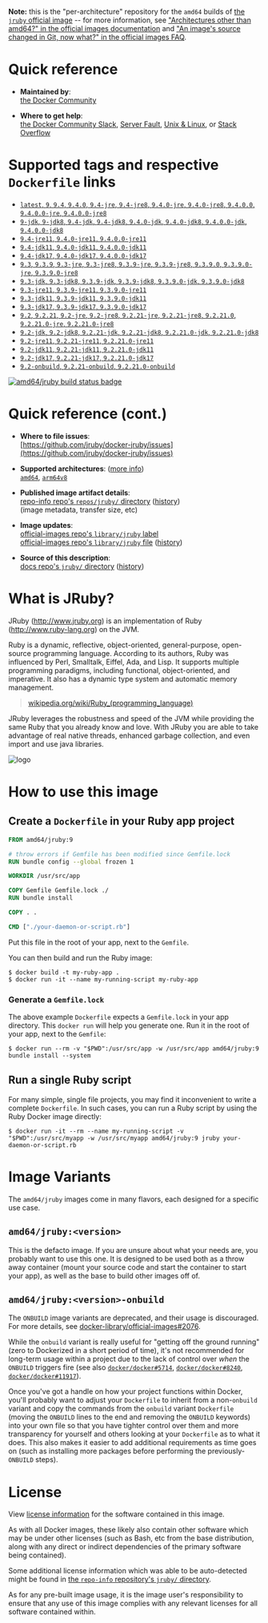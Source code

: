 <!--

********************************************************************************

WARNING:

    DO NOT EDIT "jruby/README.md"

    IT IS AUTO-GENERATED

    (from the other files in "jruby/" combined with a set of templates)

********************************************************************************

-->

**Note:** this is the "per-architecture" repository for the `amd64` builds of [the `jruby` official image](https://hub.docker.com/_/jruby) -- for more information, see ["Architectures other than amd64?" in the official images documentation](https://github.com/docker-library/official-images#architectures-other-than-amd64) and ["An image's source changed in Git, now what?" in the official images FAQ](https://github.com/docker-library/faq#an-images-source-changed-in-git-now-what).

# Quick reference

-	**Maintained by**:  
	[the Docker Community](https://github.com/jruby/docker-jruby)

-	**Where to get help**:  
	[the Docker Community Slack](https://dockr.ly/comm-slack), [Server Fault](https://serverfault.com/help/on-topic), [Unix & Linux](https://unix.stackexchange.com/help/on-topic), or [Stack Overflow](https://stackoverflow.com/help/on-topic)

# Supported tags and respective `Dockerfile` links

-	[`latest`, `9`, `9.4`, `9.4.0`, `9.4-jre`, `9.4-jre8`, `9.4.0-jre`, `9.4.0-jre8`, `9.4.0.0`, `9.4.0.0-jre`, `9.4.0.0-jre8`](https://github.com/jruby/docker-jruby/blob/e02df860e355676cfca1783cfa10f89e339f5672/9.4/jre8/Dockerfile)
-	[`9-jdk`, `9-jdk8`, `9.4-jdk`, `9.4-jdk8`, `9.4.0-jdk`, `9.4.0-jdk8`, `9.4.0.0-jdk`, `9.4.0.0-jdk8`](https://github.com/jruby/docker-jruby/blob/e02df860e355676cfca1783cfa10f89e339f5672/9.4/jdk8/Dockerfile)
-	[`9.4-jre11`, `9.4.0-jre11`, `9.4.0.0-jre11`](https://github.com/jruby/docker-jruby/blob/e02df860e355676cfca1783cfa10f89e339f5672/9.4/jre11/Dockerfile)
-	[`9.4-jdk11`, `9.4.0-jdk11`, `9.4.0.0-jdk11`](https://github.com/jruby/docker-jruby/blob/e02df860e355676cfca1783cfa10f89e339f5672/9.4/jdk11/Dockerfile)
-	[`9.4-jdk17`, `9.4.0-jdk17`, `9.4.0.0-jdk17`](https://github.com/jruby/docker-jruby/blob/e02df860e355676cfca1783cfa10f89e339f5672/9.4/jdk17/Dockerfile)
-	[`9.3`, `9.3.9`, `9.3-jre`, `9.3-jre8`, `9.3.9-jre`, `9.3.9-jre8`, `9.3.9.0`, `9.3.9.0-jre`, `9.3.9.0-jre8`](https://github.com/jruby/docker-jruby/blob/e02df860e355676cfca1783cfa10f89e339f5672/9.3/jre8/Dockerfile)
-	[`9.3-jdk`, `9.3-jdk8`, `9.3.9-jdk`, `9.3.9-jdk8`, `9.3.9.0-jdk`, `9.3.9.0-jdk8`](https://github.com/jruby/docker-jruby/blob/e02df860e355676cfca1783cfa10f89e339f5672/9.3/jdk8/Dockerfile)
-	[`9.3-jre11`, `9.3.9-jre11`, `9.3.9.0-jre11`](https://github.com/jruby/docker-jruby/blob/e02df860e355676cfca1783cfa10f89e339f5672/9.3/jre11/Dockerfile)
-	[`9.3-jdk11`, `9.3.9-jdk11`, `9.3.9.0-jdk11`](https://github.com/jruby/docker-jruby/blob/e02df860e355676cfca1783cfa10f89e339f5672/9.3/jdk11/Dockerfile)
-	[`9.3-jdk17`, `9.3.9-jdk17`, `9.3.9.0-jdk17`](https://github.com/jruby/docker-jruby/blob/e02df860e355676cfca1783cfa10f89e339f5672/9.3/jdk17/Dockerfile)
-	[`9.2`, `9.2.21`, `9.2-jre`, `9.2-jre8`, `9.2.21-jre`, `9.2.21-jre8`, `9.2.21.0`, `9.2.21.0-jre`, `9.2.21.0-jre8`](https://github.com/jruby/docker-jruby/blob/e02df860e355676cfca1783cfa10f89e339f5672/9.2/jre8/Dockerfile)
-	[`9.2-jdk`, `9.2-jdk8`, `9.2.21-jdk`, `9.2.21-jdk8`, `9.2.21.0-jdk`, `9.2.21.0-jdk8`](https://github.com/jruby/docker-jruby/blob/e02df860e355676cfca1783cfa10f89e339f5672/9.2/jdk8/Dockerfile)
-	[`9.2-jre11`, `9.2.21-jre11`, `9.2.21.0-jre11`](https://github.com/jruby/docker-jruby/blob/e02df860e355676cfca1783cfa10f89e339f5672/9.2/jre11/Dockerfile)
-	[`9.2-jdk11`, `9.2.21-jdk11`, `9.2.21.0-jdk11`](https://github.com/jruby/docker-jruby/blob/e02df860e355676cfca1783cfa10f89e339f5672/9.2/jdk11/Dockerfile)
-	[`9.2-jdk17`, `9.2.21-jdk17`, `9.2.21.0-jdk17`](https://github.com/jruby/docker-jruby/blob/e02df860e355676cfca1783cfa10f89e339f5672/9.2/jdk17/Dockerfile)
-	[`9.2-onbuild`, `9.2.21-onbuild`, `9.2.21.0-onbuild`](https://github.com/jruby/docker-jruby/blob/e02df860e355676cfca1783cfa10f89e339f5672/9.2/onbuild-jdk8/Dockerfile)

[![amd64/jruby build status badge](https://img.shields.io/jenkins/s/https/doi-janky.infosiftr.net/job/multiarch/job/amd64/job/jruby.svg?label=amd64/jruby%20%20build%20job)](https://doi-janky.infosiftr.net/job/multiarch/job/amd64/job/jruby/)

# Quick reference (cont.)

-	**Where to file issues**:  
	[https://github.com/jruby/docker-jruby/issues](https://github.com/jruby/docker-jruby/issues)

-	**Supported architectures**: ([more info](https://github.com/docker-library/official-images#architectures-other-than-amd64))  
	[`amd64`](https://hub.docker.com/r/amd64/jruby/), [`arm64v8`](https://hub.docker.com/r/arm64v8/jruby/)

-	**Published image artifact details**:  
	[repo-info repo's `repos/jruby/` directory](https://github.com/docker-library/repo-info/blob/master/repos/jruby) ([history](https://github.com/docker-library/repo-info/commits/master/repos/jruby))  
	(image metadata, transfer size, etc)

-	**Image updates**:  
	[official-images repo's `library/jruby` label](https://github.com/docker-library/official-images/issues?q=label%3Alibrary%2Fjruby)  
	[official-images repo's `library/jruby` file](https://github.com/docker-library/official-images/blob/master/library/jruby) ([history](https://github.com/docker-library/official-images/commits/master/library/jruby))

-	**Source of this description**:  
	[docs repo's `jruby/` directory](https://github.com/docker-library/docs/tree/master/jruby) ([history](https://github.com/docker-library/docs/commits/master/jruby))

# What is JRuby?

JRuby (http://www.jruby.org) is an implementation of Ruby (http://www.ruby-lang.org) on the JVM.

Ruby is a dynamic, reflective, object-oriented, general-purpose, open-source programming language. According to its authors, Ruby was influenced by Perl, Smalltalk, Eiffel, Ada, and Lisp. It supports multiple programming paradigms, including functional, object-oriented, and imperative. It also has a dynamic type system and automatic memory management.

> [wikipedia.org/wiki/Ruby_(programming_language)](https://en.wikipedia.org/wiki/Ruby_%28programming_language%29)

JRuby leverages the robustness and speed of the JVM while providing the same Ruby that you already know and love. With JRuby you are able to take advantage of real native threads, enhanced garbage collection, and even import and use java libraries.

![logo](https://raw.githubusercontent.com/docker-library/docs/fbdaaa95f768de2cb4508dde956912f4081a824a/jruby/logo.png)

# How to use this image

## Create a `Dockerfile` in your Ruby app project

```dockerfile
FROM amd64/jruby:9

# throw errors if Gemfile has been modified since Gemfile.lock
RUN bundle config --global frozen 1

WORKDIR /usr/src/app

COPY Gemfile Gemfile.lock ./
RUN bundle install

COPY . .

CMD ["./your-daemon-or-script.rb"]
```

Put this file in the root of your app, next to the `Gemfile`.

You can then build and run the Ruby image:

```console
$ docker build -t my-ruby-app .
$ docker run -it --name my-running-script my-ruby-app
```

### Generate a `Gemfile.lock`

The above example `Dockerfile` expects a `Gemfile.lock` in your app directory. This `docker run` will help you generate one. Run it in the root of your app, next to the `Gemfile`:

```console
$ docker run --rm -v "$PWD":/usr/src/app -w /usr/src/app amd64/jruby:9 bundle install --system
```

## Run a single Ruby script

For many simple, single file projects, you may find it inconvenient to write a complete `Dockerfile`. In such cases, you can run a Ruby script by using the Ruby Docker image directly:

```console
$ docker run -it --rm --name my-running-script -v "$PWD":/usr/src/myapp -w /usr/src/myapp amd64/jruby:9 jruby your-daemon-or-script.rb
```

# Image Variants

The `amd64/jruby` images come in many flavors, each designed for a specific use case.

## `amd64/jruby:<version>`

This is the defacto image. If you are unsure about what your needs are, you probably want to use this one. It is designed to be used both as a throw away container (mount your source code and start the container to start your app), as well as the base to build other images off of.

## `amd64/jruby:<version>-onbuild`

The `ONBUILD` image variants are deprecated, and their usage is discouraged. For more details, see [docker-library/official-images#2076](https://github.com/docker-library/official-images/issues/2076).

While the `onbuild` variant is really useful for "getting off the ground running" (zero to Dockerized in a short period of time), it's not recommended for long-term usage within a project due to the lack of control over *when* the `ONBUILD` triggers fire (see also [`docker/docker#5714`](https://github.com/docker/docker/issues/5714), [`docker/docker#8240`](https://github.com/docker/docker/issues/8240), [`docker/docker#11917`](https://github.com/docker/docker/issues/11917)).

Once you've got a handle on how your project functions within Docker, you'll probably want to adjust your `Dockerfile` to inherit from a non-`onbuild` variant and copy the commands from the `onbuild` variant `Dockerfile` (moving the `ONBUILD` lines to the end and removing the `ONBUILD` keywords) into your own file so that you have tighter control over them and more transparency for yourself and others looking at your `Dockerfile` as to what it does. This also makes it easier to add additional requirements as time goes on (such as installing more packages before performing the previously-`ONBUILD` steps).

# License

View [license information](https://github.com/jruby/jruby/blob/master/COPYING) for the software contained in this image.

As with all Docker images, these likely also contain other software which may be under other licenses (such as Bash, etc from the base distribution, along with any direct or indirect dependencies of the primary software being contained).

Some additional license information which was able to be auto-detected might be found in [the `repo-info` repository's `jruby/` directory](https://github.com/docker-library/repo-info/tree/master/repos/jruby).

As for any pre-built image usage, it is the image user's responsibility to ensure that any use of this image complies with any relevant licenses for all software contained within.
